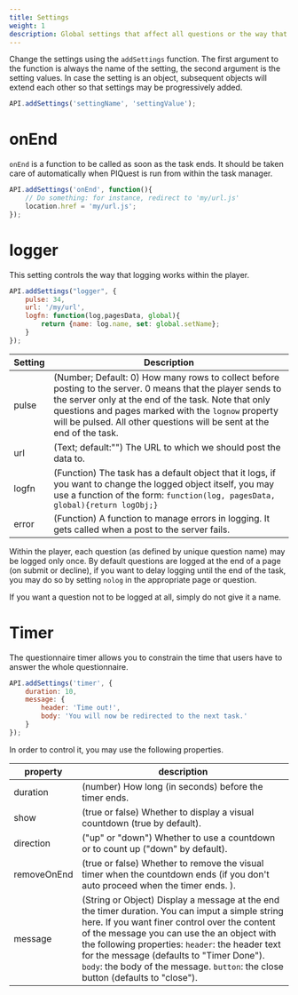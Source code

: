 ```yaml
---
title: Settings
weight: 1
description: Global settings that affect all questions or the way that the questionnaire works.
---
```


Change the settings using the `addSettings` function. 
The first argument to the function is always the name of the setting, the second argument is the setting values.
In case the setting is an object, subsequent objects will extend each other so that settings may be progressively added.

```javascript
API.addSettings('settingName', 'settingValue');
```

# onEnd
`onEnd` is a function to be called as soon as the task ends. It should be taken care of automatically when PIQuest is run from within the task manager.

```javascript
API.addSettings('onEnd', function(){
	// Do something: for instance, redirect to 'my/url.js'
	location.href = 'my/url.js';
});
```

# logger
This setting controls the way that logging works within the player.

```javascript
API.addSettings("logger", {
	pulse: 34,
	url: '/my/url',	
	logfn: function(log,pagesData, global){
		return {name: log.name, set: global.setName};
	}
});
```

Setting 	| Description
----------- | ---------------
pulse 		| (Number; Default: 0) How many rows to collect before posting to the server. 0 means that the player sends to the server only at the end of the task. Note that only questions and pages marked with the `lognow` property will be pulsed. All other questions will be sent at the end of the task.
url 		| (Text; default:"") The URL to which we should post the data to.
logfn 		| (Function) The task has a default object that it logs, if you want to change the logged object itself, you may use a function of the form: `function(log, pagesData, global){return logObj;}`
error       | (Function) A function to manage errors in logging. It gets called when a post to the server fails.

Within the player, each question (as defined by unique question name) may be logged only once. By default questions are logged at the end of a page (on submit or decline), if you want to delay logging until the end of the task, you may do so by setting `nolog` in the appropriate page or question.

If you want a question not to be logged at all, simply do not give it a name.

# Timer
The questionnaire timer allows you to constrain the time that users have to answer the whole questionnaire.

```javascript
API.addSettings('timer', {
	duration: 10,
	message: {
		header: 'Time out!',
		body: 'You will now be redirected to the next task.'
	}
});
```

In order to control it, you may use the following properties.

property		| description
--------------- | ---------------------
duration 		| (number) How long (in seconds) before the timer ends.
show 			| (true or false) Whether to display a visual countdown (true by default).
direction 		| ("up" or "down") Whether to use a countdown or to count up ("down" by default).
removeOnEnd 	| (true or false) Whether to remove the visual timer when the countdown ends (if you don't auto proceed when the timer ends. ).		
message 		| (String or Object) Display a message at the end the timer duration. You can imput a simple string here. If you want finer control over the content of the message you can use the an object with the following properties: `header`: the header text for the message (defaults to "Timer Done"). `body`: the body of the message. `button`: the close button (defaults to "close").

